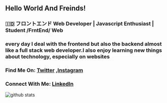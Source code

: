 ## Hello World And Freinds!

### 🇮🇩 フロントエンド Web Developer | Javascript Enthusiast | Student /FrntEnd/ Web
 
### every day I deal with the frontend but also the backend almost like a full stack web developer.I also enjoy learning new things about technology, especially on websites

### Find Me On: [Twitter](https://twitter.com/riyaraaa) ,[Instagram](https://instagram/rinosatyaputra_)

### Connect With Me: [LinkedIn](https://www.linkedin.com/in/rino-satya-putra-940539173/)

![github stats](https://github-readme-stats.vercel.app/api?username=riyaraa&show_icons=true)

